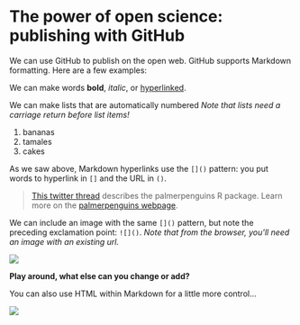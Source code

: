 # The power of open science: publishing with GitHub

We can use GitHub to publish on the open web. GitHub supports Markdown formatting. Here are a few examples:

We can make words **bold**, *italic*, or [hyperlinked](https://en.wikipedia.org/wiki/Hyperlink).

We can make lists that are automatically numbered *Note that lists need a carriage return before list items!*

1. bananas
1. tamales
1. cakes

As we saw above, Markdown hyperlinks use the `[]()` pattern: you put words to hyperlink in `[]` and the URL in `()`. 

> [This twitter thread](https://twitter.com/allison_horst/status/1287772985630191617) describes the palmerpenguins R package. 
Learn more on the [palmerpenguins webpage](https://allisonhorst.github.io/palmerpenguins).

We can include an image with the same `[]()` pattern, but note the preceding exclamation point: `![]()`. *Note that from the browser, you'll need an image with an existing url.* 

![](https://octodex.github.com/images/labtocat.png)

**Play around, what else can you change or add?**

You can also use HTML within Markdown for a little more control...

![](https://github.com/Openscapes/series/blob/master/img/practicalDev_changingstuff.jpg)



